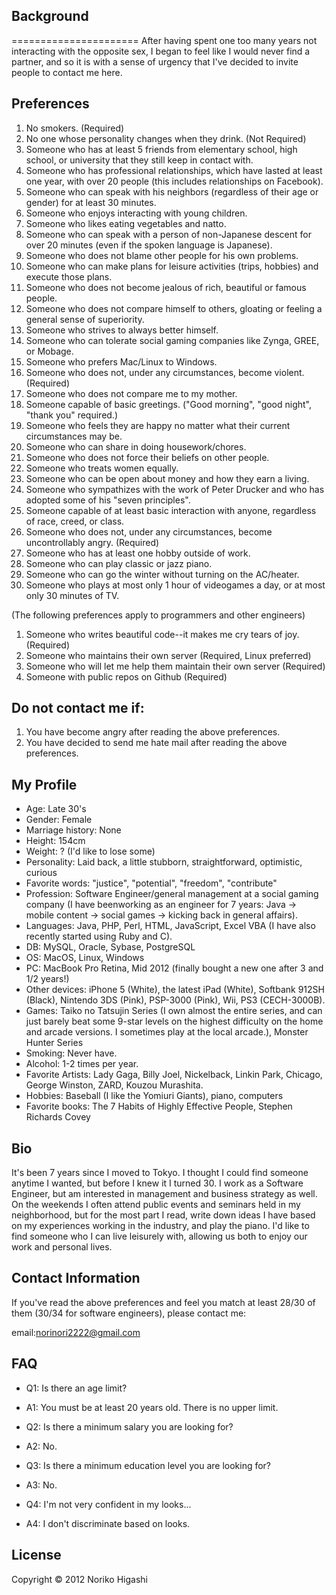 Background
----------
======================
After having spent one too many years not interacting
with the opposite sex, I began to feel like I would
never find a partner, and so it is with a sense of urgency
that I've decided to invite people to contact me here.

Preferences
------------
1. No smokers. (Required)
1. No one whose personality changes when they drink. (Not Required)
1. Someone who has at least 5 friends from elementary school,
   high school, or university that they still keep in contact with.
1. Someone who has professional relationships, which have lasted
   at least one year, with over 20 people (this includes relationships
   on Facebook).
1. Someone who can speak with his neighbors (regardless of their age
   or gender) for at least 30 minutes.
1. Someone who enjoys interacting with young children.
1. Someone who likes eating vegetables and natto.
1. Someone who can speak with a person of non-Japanese descent for
   over 20 minutes (even if the spoken language is Japanese).
1. Someone who does not blame other people for his own problems.
1. Someone who can make plans for leisure activities (trips, hobbies)
   and execute those plans.
1. Someone who does not become jealous of rich, beautiful or famous
   people.
1. Someone who does not compare himself to others, gloating or feeling
   a general sense of superiority.
1. Someone who strives to always better himself.
1. Someone who can tolerate social gaming companies like Zynga, GREE,
   or Mobage.
1. Someone who prefers Mac/Linux to Windows.
1. Someone who does not, under any circumstances, become violent. (Required)
1. Someone who does not compare me to my mother.
1. Someone capable of basic greetings. ("Good morning", "good night", 
   "thank you" required.)
1. Someone who feels they are happy no matter what their current
   circumstances may be.
1. Someone who can share in doing housework/chores.
1. Someone who does not force their beliefs on other people.
1. Someone who treats women equally.
1. Someone who can be open about money and how they earn a living.
1. Someone who sympathizes with the work of Peter Drucker and who
   has adopted some of his "seven principles".
1. Someone capable of at least basic interaction with anyone, regardless
   of race, creed, or class.
1. Someone who does not, under any circumstances, become
   uncontrollably angry. (Required)
1. Someone who has at least one hobby outside of work.
1. Someone who can play classic or jazz piano.
1. Someone who can go the winter without turning on the AC/heater.
1. Someone who plays at most only 1 hour of videogames a day, or at most
   only 30 minutes of TV.

(The following preferences apply to programmers and other engineers)

1. Someone who writes beautiful code--it makes me cry tears of joy. (Required)
1. Someone who maintains their own server (Required, Linux preferred)
1. Someone who will let me help them maintain their own server (Required)
1. Someone with public repos on Github (Required)

Do not contact me if:
---------------------
1. You have become angry after reading the above preferences.
1. You have decided to send me hate mail after reading the above preferences.

My Profile
----------
* Age: Late 30's
* Gender: Female
* Marriage history: None
* Height: 154cm
* Weight: ? (I'd like to lose some)
* Personality: Laid back, a little stubborn, straightforward, optimistic,
  curious
* Favorite words: "justice", "potential", "freedom", "contribute"
* Profession: Software Engineer/general management at a social gaming
  company (I have beenworking as an engineer for 7 years: Java ->
  mobile content -> social games -> kicking back in general affairs).
* Languages: Java, PHP, Perl, HTML, JavaScript, Excel VBA (I have also
  recently started using Ruby and C).
* DB: MySQL, Oracle, Sybase, PostgreSQL
* OS: MacOS, Linux, Windows
* PC: MacBook Pro Retina, Mid 2012 (finally bought a new one after
  3 and 1/2 years!)
* Other devices: iPhone 5 (White), the latest iPad (White), Softbank 912SH
  (Black), Nintendo 3DS (Pink), PSP-3000 (Pink), Wii, PS3 (CECH-3000B).
* Games: Taiko no Tatsujin Series (I own almost the entire series, and can just
  barely beat some 9-star levels on the highest difficulty on the home and arcade
  versions. I sometimes play at the local arcade.), Monster Hunter Series
* Smoking: Never have.
* Alcohol: 1-2 times per year.
* Favorite Artists: Lady Gaga, Billy Joel, Nickelback, Linkin Park, Chicago,
  George Winston, ZARD, Kouzou Murashita.
* Hobbies: Baseball (I like the Yomiuri Giants), piano, computers
* Favorite books: The 7 Habits of Highly Effective People, Stephen Richards
  Covey

Bio
---
It's been 7 years since I moved to Tokyo. I thought I could find someone
anytime I wanted, but before I knew it I turned 30. I work as a Software
Engineer, but am interested in management and business strategy as well.
On the weekends I often attend public events and seminars held in my
neighborhood, but for the most part I read, write down ideas I have based on
my experiences working in the industry, and play the piano. I'd like to find
someone who I can live leisurely with, allowing us both to enjoy our work and
personal lives.

Contact Information
-------------------
If you've read the above preferences and feel you match at least 28/30 of them
(30/34 for software engineers), please contact me:

email:norinori2222@gmail.com

FAQ
---
* Q1: Is there an age limit?
* A1: You must be at least 20 years old. There is no upper limit.

* Q2: Is there a minimum salary you are looking for?
* A2: No.

* Q3: Is there a minimum education level you are looking for?
* A3: No.

* Q4: I'm not very confident in my looks...
* A4: I don't discriminate based on looks.

License
-------
Copyright &copy; 2012 Noriko Higashi 